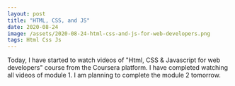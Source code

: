 ```yaml
---
layout: post
title: "HTML, CSS, and JS"
date: 2020-08-24
image: /assets/2020-08-24-html-css-and-js-for-web-developers.png
tags: Html Css Js
---
```


Today, I have started to watch videos of "Html, CSS & Javascript for web developers" course from the Coursera platform. I have completed watching all videos of module 1. I am planning to complete the module 2 tomorrow.
